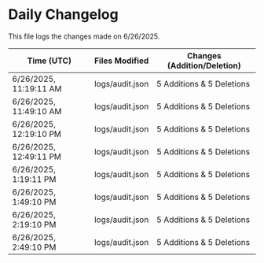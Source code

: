 # Daily Changelog

This file logs the changes made on 6/26/2025.

| Time (UTC)             | Files Modified                    | Changes (Addition/Deletion) |
|------------------------|-----------------------------------|-----------------------------|
| 6/26/2025, 11:19:11 AM | logs/audit.json | 5 Additions & 5 Deletions |
| 6/26/2025, 11:49:10 AM | logs/audit.json | 5 Additions & 5 Deletions|
| 6/26/2025, 12:19:10 PM | logs/audit.json | 5 Additions & 5 Deletions|
| 6/26/2025, 12:49:11 PM | logs/audit.json | 5 Additions & 5 Deletions|
| 6/26/2025, 1:19:11 PM | logs/audit.json | 5 Additions & 5 Deletions|
| 6/26/2025, 1:49:10 PM | logs/audit.json | 5 Additions & 5 Deletions|
| 6/26/2025, 2:19:10 PM | logs/audit.json | 5 Additions & 5 Deletions|
| 6/26/2025, 2:49:10 PM | logs/audit.json | 5 Additions & 5 Deletions|
